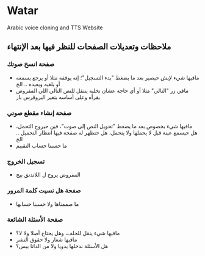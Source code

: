 # Watar
Arabic voice cloning and TTS Website 

## ملاحظات وتعديلات الصفحات للنظر فيها بعد الإنتهاء
### صفحة انسخ صوتك
* مافيها شيء لإيش حيصير بعد ما يضغط "بدء التسجيل"؛ إنه يوقفه مثلا أو يرجع يسمعه أو يلغيه ويعيده .. الخ
* مافي زر "التالي" مثلا أو أي حاجة عشان تخليه ينتقل للنص التالي اللي المفروض يقرأه وعلى أساسه يتغير البروقرس بار 
### صفحة إنشاء مقطع صوتي
* مافيها شيء بخصوص بعد ما يضغط "تحويل النص إلى صوت"، فين حيروح التحمل، هل حيسمع عينة قبل لا يحملها ولا يتحمل، هل حتظهر له صفحة فيها انتظار التحميل .. الخ
* ما حسبنا حساب التقييم 
### تسجيل الخروج
* المفروض يروح ل اللاندنق بيج 
### صفحة هل نسيت كلمة المرور
* ما صممناها ولا حسبنا حسابها 
### صفحة الأسئلة الشائعة 
* مافيها شيء ينقل للخلف، وهل يحتاج أصلا ولا لا؟
* مافيها شعار ولا حقوق النشر
* هل الأسئلة ندخلها يدويا ولا من الداتا بيس؟